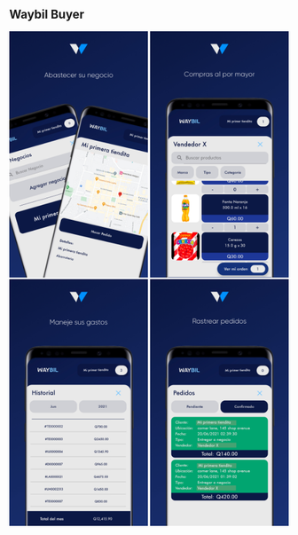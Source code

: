 ## **Waybil Buyer**


<p align="left">
  <img src="https://github.com/jsebastiane/waybil_buyer/blob/master/playstore_screenshots/screenshot_abastecimiento.jpg" width="250" title="hover text">
  <img src="https://github.com/jsebastiane/waybil_buyer/blob/master/playstore_screenshots/screenshot_compras.jpg" width="250" title="hover text">
  <img src="https://github.com/jsebastiane/waybil_buyer/blob/master/playstore_screenshots/screenshot_gastos.jpg" width="250" title="hover text">
  <img src="https://github.com/jsebastiane/waybil_buyer/blob/master/playstore_screenshots/screenshot_trackOrders.jpg" width="250" title="hover text">
</p>
